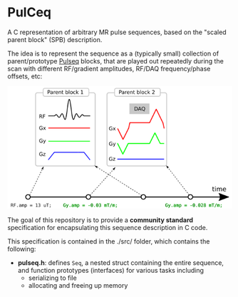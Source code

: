 # PulCeq

A C representation of arbitrary MR pulse sequences, based on the "scaled parent block" (SPB) description.

The idea is to represent the sequence as a (typically small) collection of parent/prototype
[Pulseq](https://pulseq.github.io/)
blocks, that are played out repeatedly during the scan with different
RF/gradient amplitudes, RF/DAQ frequency/phase offsets, etc:

![model](doc/model.png)

The goal of this repository is to provide a **community standard** specification
for encapsulating this sequence description in C code.

This specification is contained in the ./src/ folder, which contains the following:
* **pulseq.h**: defines `Seq`, a nested struct containing the entire sequence, and
function prototypes (interfaces) for various tasks including
   * serializing to file
   * allocating and freeing up memory

